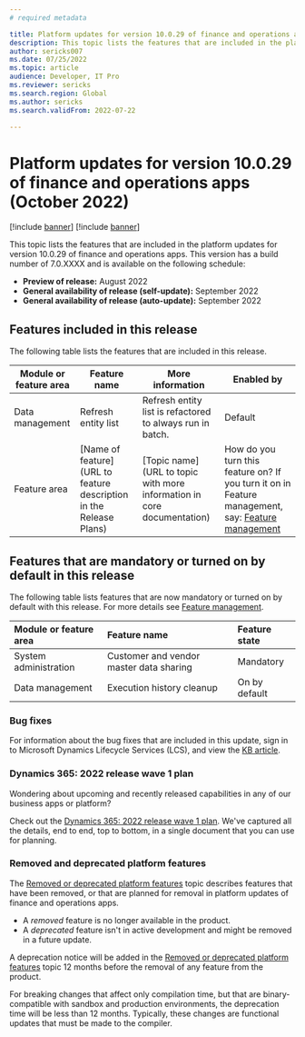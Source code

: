 ```yaml
---
# required metadata

title: Platform updates for version 10.0.29 of finance and operations apps (October 2022)
description: This topic lists the features that are included in the platform updates for version 10.0.29 of finance and operations apps.
author: sericks007
ms.date: 07/25/2022
ms.topic: article
audience: Developer, IT Pro
ms.reviewer: sericks
ms.search.region: Global
ms.author: sericks
ms.search.validFrom: 2022-07-22

---
```

# Platform updates for version 10.0.29 of finance and operations apps (October 2022)

[!include [banner](../includes/banner.md)]
[!include [banner](../includes/preview-banner.md)]

This topic lists the features that are included in the platform updates for version 10.0.29 of finance and operations apps. This version has a build number of 7.0.XXXX and is available on the following schedule:

- **Preview of release:** August 2022
- **General availability of release (self-update):** September 2022
- **General availability of release (auto-update):** September 2022

## Features included in this release

The following table lists the features that are included in this release.

| Module or feature area    | Feature name | More information | Enabled by |
|-----------------|---------|------------------|---------------------------|
| Data management  | Refresh entity list | Refresh entity list is refactored to always run in batch. | Default |
|Feature area  | [Name of feature](URL to feature description in the Release Plans)  | [Topic name](URL to topic with more information in core documentation)  | How do you turn this feature on? If you turn it on in Feature management, say: [Feature management](../../fin-ops/get-started/feature-management/feature-management-overview.md)   |

## Features that are mandatory or turned on by default in this release

The following table lists features that are now mandatory or turned on by default with this release. For more details see [Feature management](../../fin-ops/get-started/feature-management/feature-management-overview.md).

| Module or feature area | Feature name | Feature state |
| :--- |  :--- | :--- |
| System administration | Customer and vendor master data sharing | Mandatory |
| Data management | Execution history cleanup | On by default | 

### Bug fixes

For information about the bug fixes that are included in this update, sign in to Microsoft Dynamics Lifecycle Services (LCS), and view the [KB article](https://lcs.dynamics.com/).

### Dynamics 365: 2022 release wave 1 plan

Wondering about upcoming and recently released capabilities in any of our business apps or platform?

Check out the [Dynamics 365: 2022 release wave 1 plan](/dynamics365-release-plan/2022wave1/). We've captured all the details, end to end, top to bottom, in a single document that you can use for planning.

### Removed and deprecated platform features

The [Removed or deprecated platform features](removed-deprecated-features-platform-updates.md) topic describes features that have been removed, or that are planned for removal in platform updates of finance and operations apps.

- A *removed* feature is no longer available in the product.
- A *deprecated* feature isn't in active development and might be removed in a future update.

A deprecation notice will be added in the [Removed or deprecated platform features](removed-deprecated-features-platform-updates.md) topic 12 months before the removal of any feature from the product.

For breaking changes that affect only compilation time, but that are binary-compatible with sandbox and production environments, the deprecation time will be less than 12 months. Typically, these changes are functional updates that must be made to the compiler.
